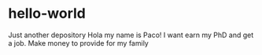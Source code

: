 # hello-world
Just another depository
Hola my name is Paco!
I want earn my PhD and get a job. Make money to provide for my family
